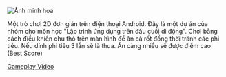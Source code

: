 ![Ảnh minh họa](https://drive.google.com/uc?export=view&id=1C1SECfobY7oq9afIlbNPBeW0-PsQbC7f)

Một trò chơi 2D đơn giản trên điện thoại Android. Đây là một dự án của nhóm cho môn học "Lập trình ứng dụng trên đầu cuối di động". 
Chơi bằng cách điều khiển chú thỏ trên màn hình để ăn cà rốt đồng thời tránh các phi tiêu. Nếu dính phi tiêu 3 lần sẽ là thua. Ăn càng nhiều sẽ được điểm cao (Best Score)

[Gameplay Video](https://drive.google.com/file/d/1IFTcTC54JMevIqVJ6lrG44Am1INzqSvm/view?usp=sharing)

